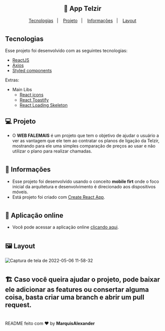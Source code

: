<h1></h1>
<h2 align="center">
  🚀 App Telzir
</h2>

<p align="center">
  <a href="#rocket-tecnologias">Tecnologias</a>&nbsp;&nbsp;&nbsp;|&nbsp;&nbsp;&nbsp;
  <a href="#-projeto">Projeto</a>&nbsp;&nbsp;&nbsp;|&nbsp;&nbsp;&nbsp;
  <a href="#-informações">Informações</a>&nbsp;&nbsp;&nbsp;|&nbsp;&nbsp;&nbsp;
  <a href="#-layout">Layout</a>
</p>

<h1></h1>

## Tecnologias

Esse projeto foi desenvolvido com as seguintes tecnologias:

- [ReactJS](https://pt-br.reactjs.org/)
- [Axios](https://axios-http.com/ptbr/docs/intro)
- [Styled components](https://styled-components.com/)

Extras:

- Main Libs
  - [React icons](https://react-icons.github.io/react-icons/)
  - [React Toastify](https://fkhadra.github.io/react-toastify/introduction)
  - [React Loading Skeleton](https://www.npmjs.com/package/react-loading-skeleton)

## 💻 Projeto

- O **WEB FALEMAIS** é um projeto que tem o objetivo de ajudar o usuário a ver as vantagem que ele tem ao contratar os planos de ligação da Telzir, mostrando para ele uma simples comparação de preços ao usar e não utilizar o plano para realizar chamadas.

<h1></h1>

## 🤔 Informações

- Esse projeto foi desenvolvido usando o conceito **mobile firt** onde o foco inicial da arquitetura e desenvolvimento é direcionado aos dispositivos móveis.
- Está projeto foi criado com [Create React App](https://github.com/facebook/create-react-app).

<h1></h1>

## 🎉 Aplicação online

- Você pode acessar a aplicação online [clicando aqui](https://frontend-controletarefa.herokuapp.com/).

<h1></h1>

## 🖼 Layout

![Captura de tela de 2022-05-06 11-58-32](https://user-images.githubusercontent.com/51330232/167159135-fd376e4d-2d0b-4515-819b-66758d96db49.png)

<h1></h1>

## 🏗 Caso você queira ajudar o projeto, pode baixar ele adicionar as features ou consertar alguma coisa, basta criar uma branch e abrir um pull request.

<h1></h1>

README feito com ❤️ by **MarquisAlexander**
